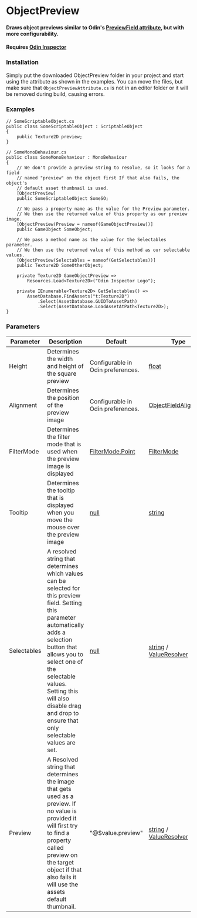 # ObjectPreview

#### Draws object previews similar to Odin's [PreviewField attribute], but with more configurability. 
#### Requires [Odin Inspector]

### Installation
Simply put the downloaded ObjectPreview folder in your project
and start using the attribute as shown in the examples.
You can move the files, but make sure that `ObjectPreviewAttribute.cs`
is not in an editor folder or it will be removed during build, causing errors.

### Examples
```CSharp
// SomeScriptableObject.cs
public class SomeScriptableObject : ScriptableObject
{
    public Texture2D preview;
}

// SomeMonoBehaviour.cs
public class SomeMonoBehaviour : MonoBehaviour
{
    // We don't provide a preview string to resolve, so it looks for a field 
    // named "preview" on the object first If that also fails, the object's 
    // default asset thumbnail is used.
    [ObjectPreview]
    public SomeScriptableObject SomeSO;

    // We pass a property name as the value for the Preview parameter.
    // We then use the returned value of this property as our preview image.
    [ObjectPreview(Preview = nameof(GameObjectPreview))]
    public GameObject SomeObject;

    // We pass a method name as the value for the Selectables parameter.
    // We then use the returned value of this method as our selectable values.
    [ObjectPreview(Selectables = nameof(GetSelectables))]
    public Texture2D SomeOtherObject;

    private Texture2D GameObjectPreview => 
        Resources.Load<Texture2D>("Odin Inspector Logo");

    private IEnumerable<Texture2D> GetSelectables() => 
        AssetDatabase.FindAssets("t:Texture2D")
            .Select(AssetDatabase.GUIDToAssetPath)
            .Select(AssetDatabase.LoadAssetAtPath<Texture2D>);
}
```

### Parameters
Parameter   | Description                                                                             | Default                           | Type
----------- | --------------------------------------------------------------------------------------- | --------------------------------- | ----------------------
Height      | Determines the width and height of the square preview                                   | Configurable in Odin preferences. | [float]
Alignment   | Determines the position of the preview image                                            | Configurable in Odin preferences. | [ObjectFieldAlignment]
FilterMode  | Determines the filter mode that is used when the preview image is displayed             | [FilterMode.Point]                | [FilterMode]
Tooltip     | Determines the tooltip that is displayed when you move the mouse over the preview image | [null]                            | [string]
Selectables | A resolved string that determines which values can be selected for this preview field. Setting this parameter automatically adds a selection button that allows you to select one of the selectable values. Setting this will also disable drag and drop to ensure that only selectable values are set. | [null] | [string] / [ValueResolver]
Preview     | A Resolved string that determines the image that gets used as a preview. If no value is provided it will first try to find a property called preview on the target object if that also fails it will use the assets default thumbnail. | "@$value.preview" | [string] / [ValueResolver]

[Odin Inspector]: https://odininspector.com/
[ValueResolver]: https://odininspector.com/documentation/sirenix.odininspector.editor.valueresolvers.valueresolver-1
[PreviewField Attribute]: https://odininspector.com/attributes/preview-field-attribute

[float]: https://docs.microsoft.com/bs-latn-ba/dotnet/csharp/language-reference/builtin-types/floating-point-numeric-types
[string]: https://docs.microsoft.com/bs-latn-ba/dotnet/csharp/language-reference/builtin-types/reference-types#the-string-type
[null]: https://docs.microsoft.com/en-us/dotnet/csharp/language-reference/keywords/null
[FilterMode]: https://docs.unity3d.com/ScriptReference/FilterMode.html
[FilterMode.Point]: https://docs.unity3d.com/ScriptReference/FilterMode.Point.html
[ObjectFieldAlignment]: https://www.odininspector.com/documentation/sirenix.odininspector.objectfieldalignment
